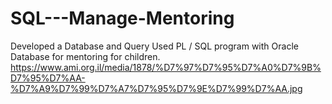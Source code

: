 # SQL---Manage-Mentoring
Developed a Database and Query Used PL / SQL program with Oracle Database for mentoring for children.
https://www.ami.org.il/media/1878/%D7%97%D7%95%D7%A0%D7%9B%D7%95%D7%AA-%D7%A9%D7%99%D7%A7%D7%95%D7%9E%D7%99%D7%AA.jpg
